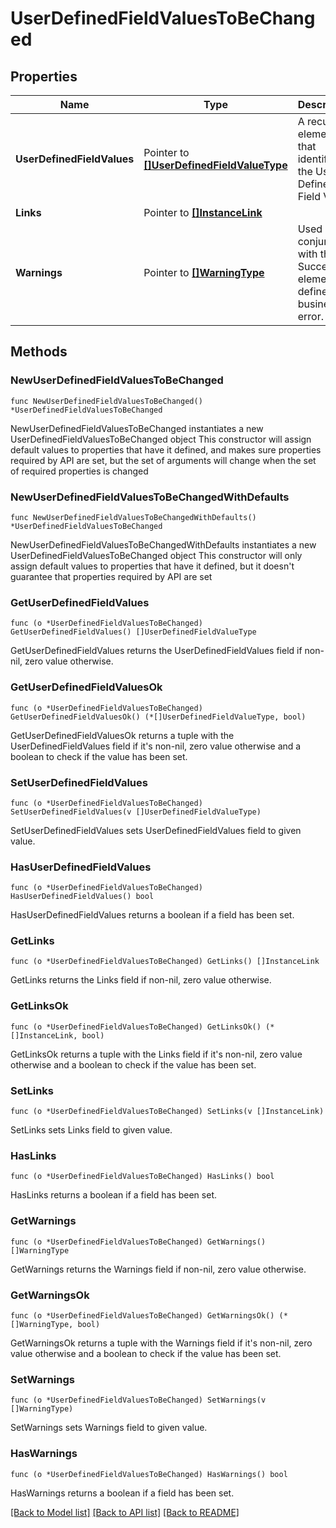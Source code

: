 # UserDefinedFieldValuesToBeChanged

## Properties

Name | Type | Description | Notes
------------ | ------------- | ------------- | -------------
**UserDefinedFieldValues** | Pointer to [**[]UserDefinedFieldValueType**](UserDefinedFieldValueType.md) | A recurring element that identifies the User Defined Field Value. | [optional] 
**Links** | Pointer to [**[]InstanceLink**](InstanceLink.md) |  | [optional] 
**Warnings** | Pointer to [**[]WarningType**](WarningType.md) | Used in conjunction with the Success element to define a business error. | [optional] 

## Methods

### NewUserDefinedFieldValuesToBeChanged

`func NewUserDefinedFieldValuesToBeChanged() *UserDefinedFieldValuesToBeChanged`

NewUserDefinedFieldValuesToBeChanged instantiates a new UserDefinedFieldValuesToBeChanged object
This constructor will assign default values to properties that have it defined,
and makes sure properties required by API are set, but the set of arguments
will change when the set of required properties is changed

### NewUserDefinedFieldValuesToBeChangedWithDefaults

`func NewUserDefinedFieldValuesToBeChangedWithDefaults() *UserDefinedFieldValuesToBeChanged`

NewUserDefinedFieldValuesToBeChangedWithDefaults instantiates a new UserDefinedFieldValuesToBeChanged object
This constructor will only assign default values to properties that have it defined,
but it doesn't guarantee that properties required by API are set

### GetUserDefinedFieldValues

`func (o *UserDefinedFieldValuesToBeChanged) GetUserDefinedFieldValues() []UserDefinedFieldValueType`

GetUserDefinedFieldValues returns the UserDefinedFieldValues field if non-nil, zero value otherwise.

### GetUserDefinedFieldValuesOk

`func (o *UserDefinedFieldValuesToBeChanged) GetUserDefinedFieldValuesOk() (*[]UserDefinedFieldValueType, bool)`

GetUserDefinedFieldValuesOk returns a tuple with the UserDefinedFieldValues field if it's non-nil, zero value otherwise
and a boolean to check if the value has been set.

### SetUserDefinedFieldValues

`func (o *UserDefinedFieldValuesToBeChanged) SetUserDefinedFieldValues(v []UserDefinedFieldValueType)`

SetUserDefinedFieldValues sets UserDefinedFieldValues field to given value.

### HasUserDefinedFieldValues

`func (o *UserDefinedFieldValuesToBeChanged) HasUserDefinedFieldValues() bool`

HasUserDefinedFieldValues returns a boolean if a field has been set.

### GetLinks

`func (o *UserDefinedFieldValuesToBeChanged) GetLinks() []InstanceLink`

GetLinks returns the Links field if non-nil, zero value otherwise.

### GetLinksOk

`func (o *UserDefinedFieldValuesToBeChanged) GetLinksOk() (*[]InstanceLink, bool)`

GetLinksOk returns a tuple with the Links field if it's non-nil, zero value otherwise
and a boolean to check if the value has been set.

### SetLinks

`func (o *UserDefinedFieldValuesToBeChanged) SetLinks(v []InstanceLink)`

SetLinks sets Links field to given value.

### HasLinks

`func (o *UserDefinedFieldValuesToBeChanged) HasLinks() bool`

HasLinks returns a boolean if a field has been set.

### GetWarnings

`func (o *UserDefinedFieldValuesToBeChanged) GetWarnings() []WarningType`

GetWarnings returns the Warnings field if non-nil, zero value otherwise.

### GetWarningsOk

`func (o *UserDefinedFieldValuesToBeChanged) GetWarningsOk() (*[]WarningType, bool)`

GetWarningsOk returns a tuple with the Warnings field if it's non-nil, zero value otherwise
and a boolean to check if the value has been set.

### SetWarnings

`func (o *UserDefinedFieldValuesToBeChanged) SetWarnings(v []WarningType)`

SetWarnings sets Warnings field to given value.

### HasWarnings

`func (o *UserDefinedFieldValuesToBeChanged) HasWarnings() bool`

HasWarnings returns a boolean if a field has been set.


[[Back to Model list]](../README.md#documentation-for-models) [[Back to API list]](../README.md#documentation-for-api-endpoints) [[Back to README]](../README.md)


